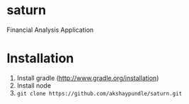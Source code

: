 saturn
======

Financial Analysis Application


Installation
============

1) Install gradle (http://www.gradle.org/installation)
2) Install node
3) ``git clone https://github.com/akshaypundle/saturn.git``
